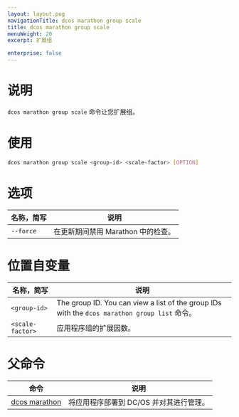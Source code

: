 ```yaml
---
layout: layout.pug
navigationTitle: dcos marathon group scale
title: dcos marathon group scale
menuWeight: 20
excerpt: 扩展组

enterprise: false
---
```



# 说明
`dcos marathon group scale` 命令让您扩展组。

# 使用

```bash
dcos marathon group scale <group-id> <scale-factor> [OPTION]
```

# 选项

| 名称，简写 | 说明 |
|---------|-------------|
| `--force` | 在更新期间禁用 Marathon 中的检查。|

# 位置自变量

| 名称，简写 | 说明 |
|---------|-------------|
| `<group-id>`   |   The group ID. You can view a list of the group IDs with the `dcos marathon group list` 命令。|
| `<scale-factor>` | 应用程序组的扩展因数。|

# 父命令

| 命令 | 说明 |
|---------|-------------|
| [dcos marathon](/1.11/cli/command-reference/dcos-marathon/) | 将应用程序部署到 DC/OS 并对其进行管理。|

